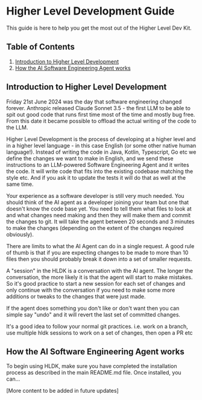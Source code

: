 # Higher Level Development Guide
This guide is here to help you get the most out of the Higher Level Dev Kit.

## Table of Contents

1. [Introduction to Higher Level Development](#introduction-to-higher-level-development)
2. [How the AI Software Engineering Agent works](#how-the-ai-software-engineering-agent-works)

## Introduction to Higher Level Development

Friday 21st June 2024 was the day that software engineering changed forever. 
Anthropic released Claude Sonnet 3.5 - the first LLM to be able to spit out good code that runs first time most of the time and mostly bug free.
From this date it became possible to offload the actual writing of the code to the LLM.
<p></p>
Higher Level Development is the process of developing at a higher level and in a higher level language - in this case English (or some other native human language!).
Instead of writing the code in Java, Kotlin, Typescript, Go etc we define the changes we want to make in English, and we send these instructions to an LLM-powered Software Engineering Agent
and it writes the code. It will write code that fits into the existing codebase matching the style etc. And if you ask it to update the tests it will do that as well at the same time.
<p></p>
Your experience as a software developer is still very much needed. You should think of the AI agent as a developer joining your
team but one that doesn't know the code base yet. You need to tell them what files to look at and what changes need making and then they will make them and commit the changes to git.
It will take the agent between 20 seconds and 3 minutes to make the changes (depending on the extent of the changes required obviously).

<p></p>
There are limits to what the AI Agent can do in a single request. A good rule of thumb is that if you are expecting changes to be made to more than 10 files then you should probably break it down into a set of smaller requests.
<p></p>
A "session" in the HLDK is a conversation with the AI agent. The longer the conversation, the more likely it is that the agent will start to make mistakes.
So it's good practice to start a new session for each set of changes and only continue with the conversation if you need to make some more additions
or tweaks to the changes that were just made.
<p></p>
If the agent does something you don't like or don't want then you can simple say "undo" and it will revert the last set of committed changes.
<p></p>
It's a good idea to follow your normal git practices. i.e. work on a branch, use multiple hldk sessions to work on a set of changes, then open a PR etc




## How the AI Software Engineering Agent works

To begin using HLDK, make sure you have completed the installation process as described in the main README.md file. Once installed, you can...

[More content to be added in future updates]